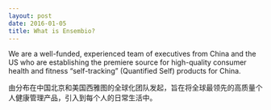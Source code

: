 ```yaml
---
layout: post
date: 2016-01-05
title: What is Ensembio?
---
```

We are a well-funded, experienced team of executives from China and the US who are establishing the premiere source for high-quality consumer health and fitness “self-tracking” (Quantified Self) products for China.

由分布在中国北京和美国西雅图的全球化团队发起，旨在将全球最领先的高质量个人健康管理产品，引入到每个人的日常生活中。
